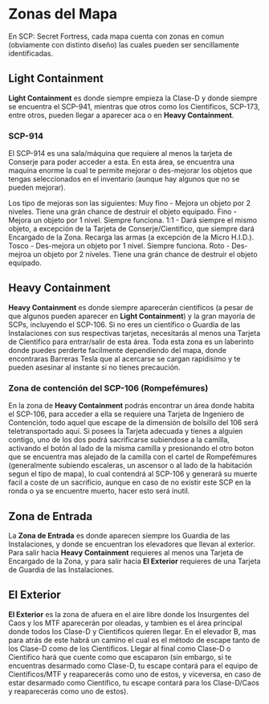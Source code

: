 # Zonas del Mapa

En SCP: Secret Fortress, cada mapa cuenta con zonas en comun (obviamente con distinto diseño) las cuales pueden ser sencillamente identificadas. 

## Light Containment​

**Light Containment** es donde siempre empieza la Clase-D y donde siempre se encuentra el SCP-941, mientras que otros como los Cientificos, SCP-173, entre otros, pueden llegar a aparecer aca o en **Heavy Containment**. 

### SCP-914

El SCP-914 es una sala/máquina que requiere al menos la tarjeta de Conserje para poder acceder a esta. En esta área, se encuentra una maquina enorme la cual te permite mejorar o des-mejorar los objetos que tengas seleccionados en el inventario (aunque hay algunos que no se pueden mejorar).

Los tipo de mejoras son las siguientes:
Muy fino - Mejora un objeto por 2 niveles. Tiene una grán chance de destruir el objeto equipado.
Fino - Mejora un objeto por 1 nivel. Siempre funciona.
1:1 - Dará siempre el mismo objeto, a excepción de la Tarjeta de Conserje/Cientifico, que siempre dará Encargado de la Zona. Recarga las armas (a excepción de la Micro H.I.D.).
Tosco - Des-mejora un objeto por 1 nivel. Siempre funciona.
Roto - Des-mejroa un objeto por 2 niveles. Tiene una grán chance de destruír el objeto equipado.

## Heavy Containment​

**Heavy Containment​** es donde siempre aparecerán cientificos (a pesar de que algunos pueden aparecer en **Light Containment**) y la gran mayoría de SCPs, incluyendo el SCP-106. Si no eres un científico o Guardia de las Instalaciones con sus respectivas tarjetas, necesitarás al menos una Tarjeta de Cientifico para entrar/salir de esta área. Toda esta zona es un laberinto donde puedes perderte facilmente dependiendo del mapa, donde encontraras Barreras Tesla que al acercarse se cargan rapidisimo y te pueden asesinar al instante si no tienes precaución.

### Zona de contención del SCP-106 (Rompefémures)

En la zona de **Heavy Containment** podrás encontrar un área donde habita el SCP-106, para acceder a ella se requiere una Tarjeta de Ingeniero de Contención, todo aquel que escape de la dimensión de bolsillo del 106 será teletransportado aquí. Si posees la Tarjeta adecuada y tienes a alguien contigo, uno de los dos podrá sacrificarse subiendose a la camilla, activando el botón al lado de la misma camilla y presionando el otro boton que se encuentra mas alejado de la camilla con el cartel de Rompefémures (generalmente subiendo escaleras, un ascensor o al lado de la habitación segun el tipo de mapa), lo cual contendrá al SCP-106 y generará su muerte facil a coste de un sacrificio, aunque en caso de no existir este SCP en la ronda o ya se encuentre muerto, hacer esto será inutil.

## Zona de Entrada

La **Zona de Entrada** es donde aparecen siempre los Guardia de las Instalaciones, y donde se encuentran los elevadores que llevan al exterior. Para salir hacia **Heavy Containment** requieres al menos una Tarjeta de Encargado de la Zona, y para salir hacia **El Exterior** requieres de una Tarjeta de Guardia de las Instalaciones.

## El Exterior

**El Exterior** es la zona de afuera en el aire libre donde los Insurgentes del Caos y los MTF aparecerán por oleadas, y tambien es el área principal donde todos los Clase-D y Cientificos quieren llegar. En el elevador B, mas para atrás de este habrá un camino el cual es el método de escape tanto de los Clase-D como de los Cientificos. Llegar al final como Clase-D o Cientifico hará que cuente como que escaparon (sin embargo, si te encuentras desarmado como Clase-D, tu escape contará para el equipo de Cientificos/MTF y reaparecerás como uno de estos, y viceversa, en caso de estar desarmado como Cientifico, tu escape contará para los Clase-D/Caos y reaparecerás como uno de estos).


